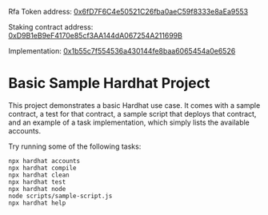 Rfa Token address: [0x6fD7F6C4e50521C26fba0aeC59f8333e8aEa9553](https://testnet.bscscan.com/address/0x6fD7F6C4e50521C26fba0aeC59f8333e8aEa9553#code)

Staking contract address: [0xD9B1eB9eF4170e85cf3AA144dA067254A211699B](https://testnet.bscscan.com/address/0xD9B1eB9eF4170e85cf3AA144dA067254A211699B#code)

Implementation: [0x1b55c7f554536a430144fe8baa6065454a0e6526](https://testnet.bscscan.com/address/0x1b55c7f554536a430144fe8baa6065454a0e6526#code)


# Basic Sample Hardhat Project

This project demonstrates a basic Hardhat use case. It comes with a sample contract, a test for that contract, a sample script that deploys that contract, and an example of a task implementation, which simply lists the available accounts.

Try running some of the following tasks:

```shell
npx hardhat accounts
npx hardhat compile
npx hardhat clean
npx hardhat test
npx hardhat node
node scripts/sample-script.js
npx hardhat help
```
